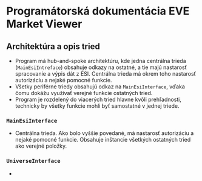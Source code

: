 # Programátorská dokumentácia EVE Market Viewer

## Architektúra a opis tried
- Program má hub-and-spoke architektúru, kde jedna centrálna trieda (```MainEsiIntreface```) obsahuje odkazy na ostatné, a tie majú nastarosť spracovanie a výpis dát z ESI. Centrálna trieda má okrem toho nastarosť autorizáciu a nejaké pomocné funkcie. 
- Všetky periférne triedy obsahujú odkaz na ```MainEsiInterface```, vďaka čomu dokážu využívať verejné funkcie ostatných tried.
- Program je rozdelený do viacerých tried hlavne kvôli prehľadnosti, technicky by všetky funkcie mohli byť samostatné v jednej triede.
### ```MainEsiInterface```
- Centrálna trieda. Ako bolo vyššie povedané, má nastarosť autorizáciu a nejaké pomocné funkcie. Obsahuje inštancie všetkých ostatných tried ako verejné položky.

### ```UniverseInterface```
- 
